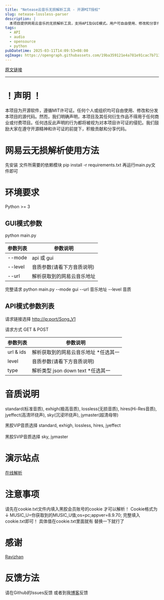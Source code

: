 ```yaml
---
title: "Netease云音乐无损解析工具 - 开源MIT授权"
slug: netease-lossless-parser
description: |
  本项目提供网易云音乐的无损解析工具，支持API及GUI模式。用户可自由使用、修改和分享代码，但不得用于商业项目。请遵循MIT许可证。使用Python环境进行安装和运行，支持多种音质选择，包括无损音质和极高音质。
tags: 
  - API
  - audio
  - opensource
  - python
pubDatetime: 2025-03-11T14:09:53+08:00
ogImage: https://opengraph.githubassets.com/19ba359121e4a781e91cac7b7138b643ad8167b87035f63b21d56c357c330eaf/Suxiaoqinx/Netease_url
---
```


[原文链接](https://github.com/Suxiaoqinx/Netease_url?tab=readme-ov-file)

---

# ！声明 ！

[](#声明-)

本项目为开源软件，遵循MIT许可证。任何个人或组织均可自由使用、修改和分发本项目的源代码。然而，我们明确声明，本项目及其任何衍生作品不得用于任何商业或付费项目。任何违反此声明的行为都将被视为对本项目许可证的侵犯。我们鼓励大家在遵守开源精神和许可证的前提下，积极贡献和分享代码。

# 网易云无损解析使用方法

[](#网易云无损解析使用方法)

先安装 文件所需要的依赖模块 pip install -r requirements.txt 再运行main.py文件即可

# 环境要求

[](#环境要求)

Python >= 3

## GUI模式参数

[](#gui模式参数)

python main.py

| 参数列表    | 参数说明           |
| ------- | -------------- |
| --mode  | api 或 gui      |
| --level | 音质参数(请看下方音质说明) |
| --url   | 解析获取到的网易云音乐地址  |

完整请求 python main.py --mode gui --url 音乐地址 --level 音质

## API模式参数列表

[](#api模式参数列表)

请求链接选择 <http://ip:port/Song_V1>

请求方式 GET & POST

| 参数列表      | 参数说明                       |
| --------- | -------------------------- |
| url & ids | 解析获取到的网易云音乐地址 \*任选其一       |
| level     | 音质参数(请看下方音质说明)             |
| type      | 解析类型 json down text \*任选其一 |

# 音质说明

[](#音质说明)

standard(标准音质), exhigh(极高音质), lossless(无损音质), hires(Hi-Res音质), jyeffect(高清环绕声), sky(沉浸环绕声), jymaster(超清母带)

黑胶VIP音质选择 standard, exhigh, lossless, hires, jyeffect\
\
黑胶SVIP音质选择 sky, jymaster

# 演示站点

[](#演示站点)

[在线解析](https://api.toubiec.cn/wyapi.html)

# 注意事项

[](#注意事项)

请先在cookie.txt文件内填入黑胶会员账号的cookie 才可以解析！ Cookie格式为↓ MUSIC\_U=你获取到的MUSIC\_U值;os=pc;appver=8.9.70; 完整填入cookie.txt即可！ 具体值在cookie.txt里面就有 替换一下就行了

# 感谢

[](#感谢)

[Ravizhan](https://github.com/ravizhan)

# 反馈方法

[](#反馈方法)

请在Github的lssues反馈 或者到我[博客](https://www.toubiec.cn)反馈


